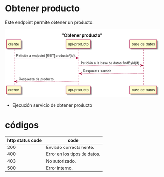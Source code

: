 # Obtener producto
Este endpoint permite obtener un producto.


![picture_desc](../../static/diagrams/producto-controller-obtener.png)


* Ejecución servicio de obtener producto

# códigos
| http status code | code |
| - | - |
| 200              |  Enviado correctamente.
| 400              |  Error en los tipos de datos.
| 403              |  No autorizado.
| 500              |  Error interno.
